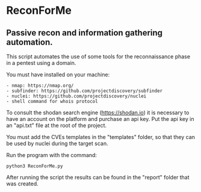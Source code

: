 # ReconForMe

## Passive recon and information gathering automation.

This script automates the use of some tools for the reconnaissance phase in a pentest using a domain.

You must have installed on your machine:

```
- nmap: https://nmap.org/
- subfinder: https://github.com/projectdiscovery/subfinder
- nuclei: https://github.com/projectdiscovery/nuclei
- shell command for whois protocol
```

To consult the shodan search engine (https://shodan.io) it is necessary to have an account on the platform and purchase an api key. Put the api key in an "api.txt" file at the root of the project.

You must add the CVEs templates in the "templates" folder, so that they can be used by nuclei during the target scan.

Run the program with the command:

```
python3 ReconForMe.py
```

After running the script the results can be found in the "report" folder that was created.
